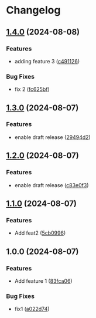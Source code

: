 # Changelog

## [1.4.0](https://github.com/sylwit/release-please/compare/v1.3.0...v1.4.0) (2024-08-08)


### Features

* adding feature 3 ([c491126](https://github.com/sylwit/release-please/commit/c49112671450df62e29a65e9bfc65511189c161b))


### Bug Fixes

* fix 2 ([fc625bf](https://github.com/sylwit/release-please/commit/fc625bf9b1dc112304a0af23d9a0101e2262d3f9))

## [1.3.0](https://github.com/sylwit/release-please/compare/v1.2.0...v1.3.0) (2024-08-07)


### Features

* enable draft release ([29494d2](https://github.com/sylwit/release-please/commit/29494d2ae158fa8ae88106f1e01fd47e2908fbed))

## [1.2.0](https://github.com/sylwit/release-please/compare/v1.1.0...v1.2.0) (2024-08-07)


### Features

* enable draft release ([c83e0f3](https://github.com/sylwit/release-please/commit/c83e0f373bd26b28f3879ddcb850ad75b137d5ea))

## [1.1.0](https://github.com/sylwit/release-please/compare/v1.0.0...v1.1.0) (2024-08-07)


### Features

* Add feat2 ([5cb0996](https://github.com/sylwit/release-please/commit/5cb099696c2fdb42cd178fdabb733934ed762892))

## 1.0.0 (2024-08-07)


### Features

* Add feature 1 ([83fca06](https://github.com/sylwit/release-please/commit/83fca0611656ae38d7fd1884618449d4a382e1d4))


### Bug Fixes

* fix1 ([a022d74](https://github.com/sylwit/release-please/commit/a022d745fed22b93b656c4578d75bed1aca9b95a))

